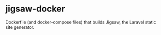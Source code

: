 # jigsaw-docker
Dockerfile (and docker-compose files) that builds Jigsaw, the Laravel static site generator.
